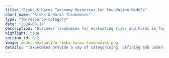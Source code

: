 ```yaml
---
title: "Risks & Harms Taxonomy Resources for Foundation Models"
short_name: "Risks & Harms Taxonomies"
type: "fm-resource-category"
date: "2024-03-17"
description: "Discover taxonomies for evaluating risks and harms in foundation models. Learn about categorizing and understanding risks and hazards associated with AI systems, including issues related to hate speech, cybersecurity, and misuse of AI capabilities."
highlight: true
section_id: 6.2
image: model-evaluation-risks-harms-taxonomies.png
details: "Taxonomies provide a way of categorising, defining and understanding risks and hazards created through the use and deployment of AI systems. Some taxonomies focus primarily on the types of interactions and uses that create a risk of harm whereas others focus on the negative effects that they lead to."
---
```

